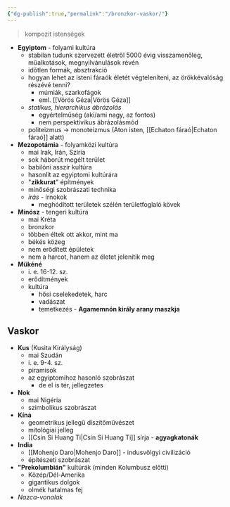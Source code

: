 ```yaml
---
{"dg-publish":true,"permalink":"/bronzkor-vaskor/"}
---
```


> kompozit istenségek

- **Egyiptom** - folyami kultúra
	- stabilan tudunk szervezett életről 5000 évig visszamenőleg, műalkotások, megnyilvánulások révén
	- időtlen formák, absztrakció
	- hogyan lehet az isteni fáraók életét végteleníteni, az örökkévalóság részévé tenni?
		- múmiák, szarkofágok
		- eml. [[Vörös Géza\|Vörös Géza]]
	- *statikus, hierarchikus ábrázolás*
		- egyértelműség (aki/ami nagy, az fontos)
		- nem perspektivikus ábrázolásmód
	- politeizmus -> monoteizmus (Aton isten, [[Echaton fáraó\|Echaton fáraó]] alatt)
- **Mezopotámia** - folyamközi kultúra
	- mai Irak, Irán, Szíria
	- sok háborút megélt terület
	- babilóni asszír kultúra
	- hasonlít az egyiptomi kultúrára
	- "**zikkurat**" építmények
	- minőségi szobrászati technika
	- *írás* - írnokok
		- meghódított területek szélén területfoglaló kövek
- **Minósz** - tengeri kultúra
	- mai Kréta
	- bronzkor
	- többen éltek ott akkor, mint ma
	- békés közeg
	- nem erődített épületek
	- nem a harcot, hanem az életet jelenítik meg
- **Mükéné**
	- i. e. 16-12. sz.
	- erődítmények
	- kultúra
		- hősi cselekedetek, harc
		- vadászat
		- temetkezés - **Agamemnón király arany maszkja**
## Vaskor
- **Kus** (Kusita Királyság)
	- mai Szudán
	- i. e. 9-4. sz.
	- piramisok
	- az egyiptomihoz hasonló szobrászat
		- de el is tér, jellegzetes
- **Nok**
	- mai Nigéria
	- szimbolikus szobrászat
- **Kína**
	- geometrikus jellegű díszítőművészet
	- mitológiai jelleg
	- [[Csin Si Huang Ti\|Csin Si Huang Ti]] sírja - **agyagkatonák**
- **India**
	- [[Mohenjo Daro\|Mohenjo Daro]] - indusvölgyi civilizáció
	- építészeti szobrászat
- **"Prekolumbián"** kultúrák (minden Kolumbusz előtti)
	- Közép/Dél-Amerika
	- gigantikus dolgok
	- olmék hatalmas fej
- *Nazca-vonalak*
